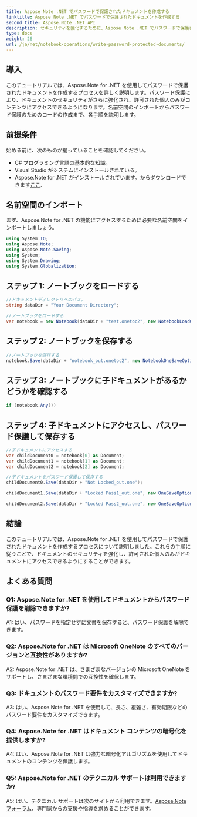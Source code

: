 ```yaml
---
title: Aspose Note .NET でパスワードで保護されたドキュメントを作成する
linktitle: Aspose Note .NET でパスワードで保護されたドキュメントを作成する
second_title: Aspose.Note .NET API
description: セキュリティを強化するために、Aspose Note .NET でパスワードで保護されたドキュメントを作成する方法を学びます。ステップバイステップのチュートリアルが含まれています。
type: docs
weight: 26
url: /ja/net/notebook-operations/write-password-protected-documents/
---
```

## 導入

このチュートリアルでは、Aspose.Note for .NET を使用してパスワードで保護されたドキュメントを作成するプロセスを詳しく説明します。パスワード保護により、ドキュメントのセキュリティがさらに強化され、許可された個人のみがコンテンツにアクセスできるようになります。名前空間のインポートからパスワード保護のためのコードの作成まで、各手順を説明します。

## 前提条件

始める前に、次のものが揃っていることを確認してください。
- C# プログラミング言語の基本的な知識。
- Visual Studio がシステムにインストールされている。
-  Aspose.Note for .NET がインストールされています。からダウンロードできます[ここ](https://releases.aspose.com/note/net/).

## 名前空間のインポート

まず、Aspose.Note for .NET の機能にアクセスするために必要な名前空間をインポートしましょう。

```csharp
using System.IO;
using Aspose.Note;
using Aspose.Note.Saving;
using System;
using System.Drawing;
using System.Globalization;
```

## ステップ 1: ノートブックをロードする
```csharp
//ドキュメントディレクトリへのパス。
string dataDir = "Your Document Directory";

//ノートブックをロードする
var notebook = new Notebook(dataDir + "test.onetoc2", new NotebookLoadOptions() { DeferredLoading = false });
```

## ステップ 2: ノートブックを保存する
```csharp
//ノートブックを保存する
notebook.Save(dataDir + "notebook_out.onetoc2", new NotebookOneSaveOptions() { DeferredSaving = true});
```

## ステップ 3: ノートブックに子ドキュメントがあるかどうかを確認する
```csharp
if (notebook.Any())
```

## ステップ 4: 子ドキュメントにアクセスし、パスワード保護して保存する
```csharp
//子ドキュメントにアクセスする
var childDocument0 = notebook[0] as Document;
var childDocument1 = notebook[1] as Document;
var childDocument2 = notebook[2] as Document;

//子ドキュメントをパスワード保護して保存する
childDocument0.Save(dataDir + "Not Locked_out.one");

childDocument1.Save(dataDir + "Locked Pass1_out.one", new OneSaveOptions() { DocumentPassword = "pass" });

childDocument2.Save(dataDir + "Locked Pass2_out.one", new OneSaveOptions() { DocumentPassword = "pass2" });
```

## 結論
このチュートリアルでは、Aspose.Note for .NET を使用してパスワードで保護されたドキュメントを作成するプロセスについて説明しました。これらの手順に従うことで、ドキュメントのセキュリティを強化し、許可された個人のみがドキュメントにアクセスできるようにすることができます。

## よくある質問

### Q1: Aspose.Note for .NET を使用してドキュメントからパスワード保護を削除できますか?

A1: はい、パスワードを指定せずに文書を保存すると、パスワード保護を解除できます。

### Q2: Aspose.Note for .NET は Microsoft OneNote のすべてのバージョンと互換性がありますか?

A2: Aspose.Note for .NET は、さまざまなバージョンの Microsoft OneNote をサポートし、さまざまな環境間での互換性を確保します。

### Q3: ドキュメントのパスワード要件をカスタマイズできますか?

A3: はい、Aspose.Note for .NET を使用して、長さ、複雑さ、有効期限などのパスワード要件をカスタマイズできます。

### Q4: Aspose.Note for .NET はドキュメント コンテンツの暗号化を提供しますか?

A4: はい、Aspose.Note for .NET は強力な暗号化アルゴリズムを使用してドキュメントのコンテンツを保護します。

### Q5: Aspose.Note for .NET のテクニカル サポートは利用できますか?

 A5: はい、テクニカル サポートは次のサイトから利用できます。[Aspose.Note フォーラム](https://forum.aspose.com/c/note/28)、専門家からの支援や指導を求めることができます。